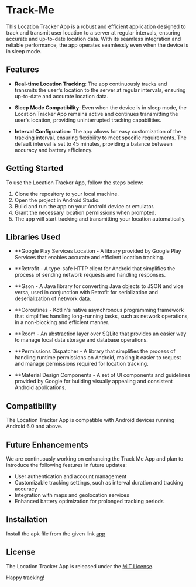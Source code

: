 # Track-Me

This Location Tracker App is a robust and efficient application designed to track and transmit user location to a server at regular intervals, ensuring accurate and up-to-date location data. With its seamless integration and reliable performance, the app operates seamlessly even when the device is in sleep mode.

## Features

- **Real-time Location Tracking**: The app continuously tracks and transmits the user's location to the server at regular intervals, ensuring up-to-date and accurate location data.

- **Sleep Mode Compatibility**: Even when the device is in sleep mode, the Location Tracker App remains active and continues transmitting the user's location, providing uninterrupted tracking capabilities.

- **Interval Configuration**: The app allows for easy customization of the tracking interval, ensuring flexibility to meet specific requirements. The default interval is set to 45 minutes, providing a balance between accuracy and battery efficiency.

## Getting Started

To use the Location Tracker App, follow the steps below:

1. Clone the repository to your local machine.
2. Open the project in Android Studio.
3. Build and run the app on your Android device or emulator.
4. Grant the necessary location permissions when prompted.
5. The app will start tracking and transmitting your location automatically.

## Libraries Used

- **Google Play Services Location - A library provided by Google Play Services that enables accurate and efficient location tracking.

- **Retrofit - A type-safe HTTP client for Android that simplifies the process of sending network requests and handling responses.

- **Gson - A Java library for converting Java objects to JSON and vice versa, used in conjunction with Retrofit for serialization and deserialization of network data.

- **Coroutines - Kotlin's native asynchronous programming framework that simplifies handling long-running tasks, such as network operations, in a non-blocking and efficient manner.

- **Room - An abstraction layer over SQLite that provides an easier way to manage local data storage and database operations.

- **Permissions Dispatcher - A library that simplifies the process of handling runtime permissions on Android, making it easier to request and manage permissions required for location tracking.

- **Material Design Components - A set of UI components and guidelines provided by Google for building visually appealing and consistent Android applications.

## Compatibility

The Location Tracker App is compatible with Android devices running Android 6.0 and above.

## Future Enhancements

We are continuously working on enhancing the Track Me App and plan to introduce the following features in future updates:

- User authentication and account management
- Customizable tracking settings, such as interval duration and tracking accuracy
- Integration with maps and geolocation services
- Enhanced battery optimization for prolonged tracking periods

## Installation
Install the apk file from the given link [app](https://github.com/Biswajeet-23/Github-Search-Api/raw/master/app/src/main/res/APK/github.apk)

## License

The Location Tracker App is released under the [MIT License](LICENSE).

Happy tracking!
